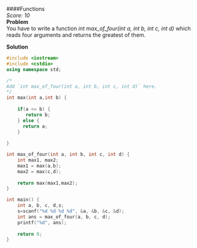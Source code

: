 ####Functions  
*Score: 10*  
**Problem**  
You have to write a function *int max_of_four(int a, int b, int c, int d)* which reads four arguments and returns the greatest of them.

**Solution**  
```C++
#include <iostream>
#include <cstdio>
using namespace std;

/*
Add `int max_of_four(int a, int b, int c, int d)` here.
*/
int max(int a,int b) {
   
    if(a <= b) {
       return b;
    } else {
      return a;
    }
   
}

int max_of_four(int a, int b, int c, int d) {
    int max1, max2;
    max1 = max(a,b);
    max2 = max(c,d);
    
    return max(max1,max2);
}

int main() {
    int a, b, c, d,s;
    s=scanf("%d %d %d %d", &a, &b, &c, &d);
    int ans = max_of_four(a, b, c, d);
    printf("%d", ans);
    
    return 0;
}
```  
